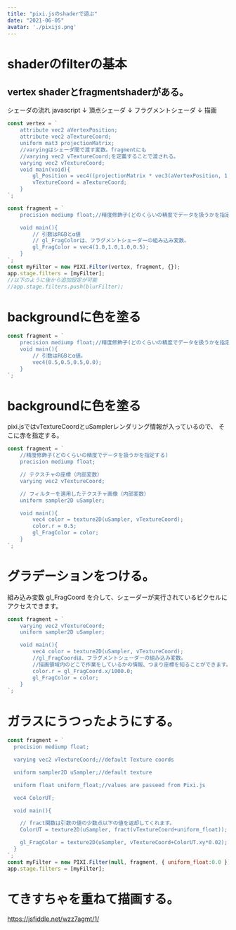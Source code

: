 ```yaml
---
title: "pixi.jsのshaderで遊ぶ"
date: "2021-06-05"
avatar: './pixijs.png'
---
```


# shaderのfilterの基本

## vertex shaderとfragmentshaderがある。
シェーダの流れ
javascript
↓
頂点シェーダ
↓
フラグメントシェーダ
↓
描画

```javascript
const vertex = `
    attribute vec2 aVertexPosition;
    attribute vec2 aTextureCoord;
    uniform mat3 projectionMatrix;
    //varyingはシェーダ間で渡す変数。fragmentにも
    //varying vec2 vTextureCoord;を定義することで渡される。
    varying vec2 vTextureCoord;
    void main(void){
        gl_Position = vec4((projectionMatrix * vec3(aVertexPosition, 1.0)).xy, 0.0, 1.0);
        vTextureCoord = aTextureCoord;
    }
`;

const fragment = `
    precision mediump float;//精度修飾子(どのくらいの精度でデータを扱うかを指定する)

    void main(){
        // 引数はRGBとα値
        // gl_FragColorは、フラグメントシェーダーの組み込み変数。
        gl_FragColor = vec4(1.0,1.0,1.0,0.5);
    }
`;
const myFilter = new PIXI.Filter(vertex, fragment, {});
app.stage.filters = [myFilter];
//以下のように後から追加設定が可能
//app.stage.filters.push(blurFilter);
```

# backgroundに色を塗る
```javascript
const fragment = `
    precision mediump float;//精度修飾子(どのくらいの精度でデータを扱うかを指定する)
    void main(){
        // 引数はRGBとα値。
        vec4(0.5,0.5,0.5,0.0);
    }
`;
```


# backgroundに色を塗る
pixi.jsではvTextureCoordとuSamplerレンダリング情報が入っているので、
そこに赤を指定する。
```javascript
const fragment = `
    //精度修飾子(どのくらいの精度でデータを扱うかを指定する)
    precision mediump float;

    // テクスチャの座標（内部変数）
    varying vec2 vTextureCoord; 

    // フィルターを適用したテクスチャ画像（内部変数）
    uniform sampler2D uSampler;

    void main(){
        vec4 color = texture2D(uSampler, vTextureCoord);
        color.r = 0.5;
        gl_FragColor = color;
    }
`;
```

# グラデーションをつける。
組み込み変数 gl_FragCoord を介して、シェーダーが実行されているピクセルにアクセスできます。
```javascript
const fragment = `
    varying vec2 vTextureCoord;
    uniform sampler2D uSampler;

    void main(){
        vec4 color = texture2D(uSampler, vTextureCoord);
        //gl_FragCoordは、フラグメントシェーダーの組み込み変数。
        //描画領域内のどこで作業をしているかの情報、つまり座標を知ることができます。
        color.r = gl_FragCoord.x/1000.0;
        gl_FragColor = color;
    }
`;
```

# ガラスにうつったようにする。
```javascript
const fragment = `
  precision mediump float;

  varying vec2 vTextureCoord;//default Texture coords

  uniform sampler2D uSampler;//default texture

  uniform float uniform_float;//values are passeed from Pixi.js

  vec4 ColorUT;

  void main(){

    // fract関数は引数の値の少数点以下の値を返却してくれます。
    ColorUT = texture2D(uSampler, fract(vTextureCoord+uniform_float));

    gl_FragColor = texture2D(uSampler, vTextureCoord+ColorUT.xy*0.02);
  }
`;
const myFilter = new PIXI.Filter(null, fragment, { uniform_float:0.0 });
app.stage.filters = [myFilter];
```


# てきすちゃを重ねて描画する。
https://jsfiddle.net/wzz7agmt/1/










